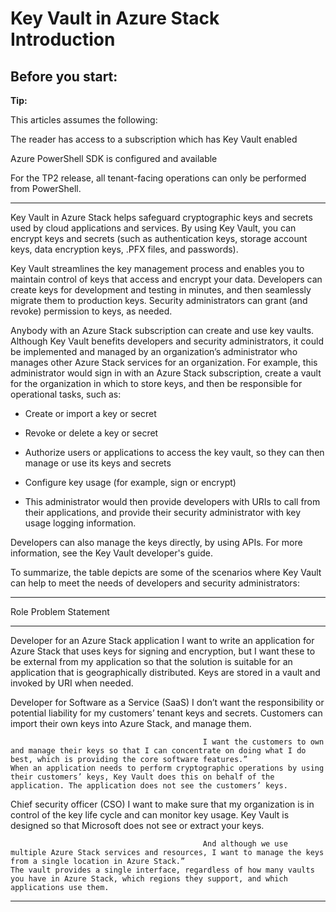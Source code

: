 # Key Vault in Azure Stack Introduction #

## Before you start: ##

**Tip:**

This articles assumes the following:

The reader has access to a subscription which has Key Vault enabled

Azure PowerShell SDK is configured and available

For the TP2 release, all tenant-facing operations can only be performed
from PowerShell.

----------

Key Vault in Azure Stack helps safeguard cryptographic keys and secrets
used by cloud applications and services. By using Key Vault, you can
encrypt keys and secrets (such as authentication keys, storage account
keys, data encryption keys, .PFX files, and passwords).

Key Vault streamlines the key management process and enables you to
maintain control of keys that access and encrypt your data. Developers
can create keys for development and testing in minutes, and then
seamlessly migrate them to production keys. Security administrators can
grant (and revoke) permission to keys, as needed.

Anybody with an Azure Stack subscription can create and use key vaults.
Although Key Vault benefits developers and security administrators, it
could be implemented and managed by an organization’s administrator who
manages other Azure Stack services for an organization. For example,
this administrator would sign in with an Azure Stack subscription,
create a vault for the organization in which to store keys, and then be
responsible for operational tasks, such as:

-   Create or import a key or secret

-   Revoke or delete a key or secret

-   Authorize users or applications to access the key vault, so they can
    then manage or use its keys and secrets

-   Configure key usage (for example, sign or encrypt)

-   This administrator would then provide developers with URIs to call
    from their applications, and provide their security administrator
    with key usage logging information.

Developers can also manage the keys directly, by using APIs. For more
information, see the Key Vault developer's guide.

To summarize, the table depicts are some of the scenarios where Key
Vault can help to meet the needs of developers and security
administrators:

  ----------------------------------------------------------------------------------------------------------------------------------------------------------------------------------------------------------------------------------------------------------------------------------------------------------------------------------------------------------------------------------------------------------------------------------------------------------------------------------------
  Role                                         Problem Statement                                                                                                                                                                                                                       
  -------------------------------------------- --------------------------------------------------------------------------------------------------------------------------------------------------------------------------------------------------------------------------------------- ---------------------------------------------------------------------------------------------------------------------------------------------------------------------------------------------------
  Developer for an Azure Stack application     I want to write an application for Azure Stack that uses keys for signing and encryption, but I want these to be external from my application so that the solution is suitable for an application that is geographically distributed.   Keys are stored in a vault and invoked by URI when needed.

  Developer for Software as a Service (SaaS)   I don’t want the responsibility or potential liability for my customers’ tenant keys and secrets.                                                                                                                                       Customers can import their own keys into Azure Stack, and manage them.
                                                                                                                                                                                                                                                                                       
                                               I want the customers to own and manage their keys so that I can concentrate on doing what I do best, which is providing the core software features.”                                                                                    When an application needs to perform cryptographic operations by using their customers’ keys, Key Vault does this on behalf of the application. The application does not see the customers’ keys.

  Chief security officer (CSO)                 I want to make sure that my organization is in control of the key life cycle and can monitor key usage.                                                                                                                                 Key Vault is designed so that Microsoft does not see or extract your keys.
                                                                                                                                                                                                                                                                                       
                                               And although we use multiple Azure Stack services and resources, I want to manage the keys from a single location in Azure Stack.”                                                                                                      The vault provides a single interface, regardless of how many vaults you have in Azure Stack, which regions they support, and which applications use them.
  ----------------------------------------------------------------------------------------------------------------------------------------------------------------------------------------------------------------------------------------------------------------------------------------------------------------------------------------------------------------------------------------------------------------------------------------------------------------------------------------

